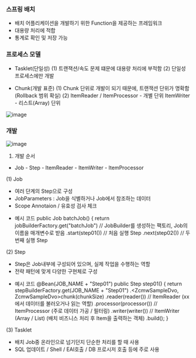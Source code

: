 ### 스프링 배치
- 배치 어플리케이션을 개발하기 위한 Function을 제공하는 프레임워크
- 대용량 처리에 적합
- 통계로 확인 및 저장 가능

### 프로세스 모델
- Tasklet(단일성)
(1) 트랜잭션/속도 문제 떄문에 대용량 처리에 부적함
(2) 단일성 프로세스에만 개발

- Chunk(개발 표준)
(1) Chunk 단위로 개발이 되기 때문에, 트랜잭션 단위가 명확함 (Rollback 범위 확실)
(2) ItemReader / ItemProcessor - 개별 단위
    ItemWriter - 리스트(Array) 단위
    
![image](https://github.com/hohwanm1234/Study/assets/46438755/b4173c33-e545-4ec8-902e-55ff63b30507)

### 개발
![image](https://github.com/hohwanm1234/Study/assets/46438755/49128210-76ec-4af6-9ee7-b07d4b2a592f)

1. 개발 순서
- Job - Step - ItemReader - ItemWriter - ItemProcessor

(1) Job
- 여러 단계의 Step으로 구성
- JobParameters : Job을 식별하거나 Job에서 참조하는 데이터
- Scope Annotaion / 유효성 검사 체크

* 예시 코드
	public Job batchJob() {
	 return jobBuilderFactory.get("batchJob") // JobBuilder를 생성하는 팩토리, Job의 이름을 매개변수로 받음 
	.start(step01()) // 처음 실행 Step
 .next(step02()) // 두번째 실행 Step
 
 (2) Step
 - Step은 Job내부에 구성되어 있으며, 실제 작업을 수행하는 역할
 - 전략 패턴에 맞게 다양한 구현체로 구성

* 예시 코드
	@Bean(JOB_NAME + "Step01")
	public Step step01() {
	    return stepBuilderFactory.get(JOB_NAME + "Step01")
	        .<ZcmwSampleDvo, ZcmwSampleDvo>chunk(chunkSize)
	        .reader(reader())              // ItemReader      (xx에서 데이터를 불러오거나 읽는 역할)
	        .processor(processor())  // ItemProcessor  (주로 데이터 가공 / 필터링)
	        .writer(writer())               // ItemWriter (Array / List) (배치 비즈니스 처리 후 Item을 출력하는 객체)
	        .build();
}

(3) Tasklet
- 배치 Job중 온라인으로 넘기던지 단순한 처리를 할 때 사용
- SQL 업데이트 / Shell / EAI호출 / DB 프로시저 호출 등에 주로 사용



